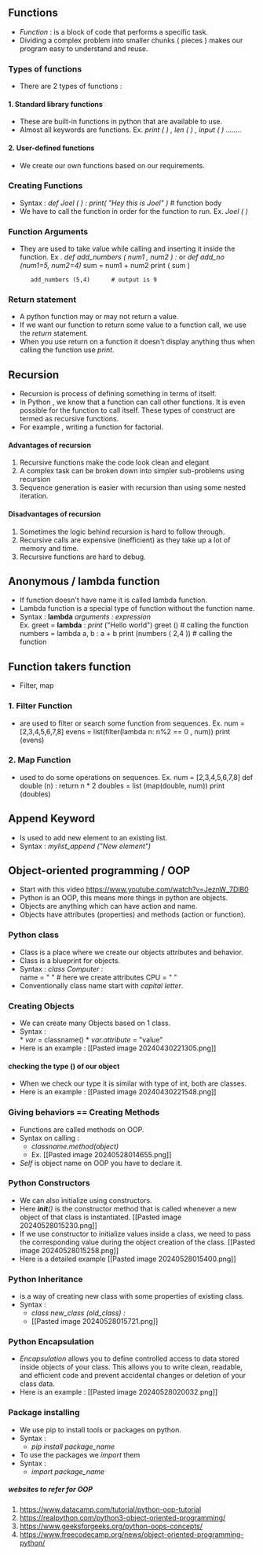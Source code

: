 ## Functions

- *Function* : is a block of code that performs a specific task.
- Dividing a complex problem into smaller chunks ( pieces ) makes our program easy to understand and reuse.

### Types of functions
- There are 2 types of functions :

#### 1. Standard library functions 
- These are built-in functions in python that are available to use.
- Almost all keywords are functions. Ex. *print ( ) , len ( ) ,  input ( ) ........* 

#### 2. User-defined functions
- We create our own functions based on our requirements.

### Creating Functions
- Syntax :      *def  Joel ( ) :* 
               *print( "Hey this is Joel" )*   # function body
- We have to call the function in order for the function to run.
     Ex.     *Joel ( )* 

### Function Arguments
- They are used to take value while calling and inserting it inside the function.
     Ex .   *def  add_numbers ( num1 , num2 ) :*       or   *def  add_no (num1=5, num2=4)*
             sum = num1 + num2 
             print ( sum ) 

         add_numbers (5,4)      # output is 9
### Return statement
- A python function may or may not return a value.
- If we want our function to return some value to a function call, we use the *return* statement.
- When you use return on a function it doesn't display anything thus when calling the function use *print*.  

## Recursion

- Recursion is process of defining something in terms of itself. 
- In Python , we know that a function can call other functions. It is even possible for the function to call itself. These types of construct are termed as recursive functions.
- For example , writing a function for factorial.

#### Advantages of recursion
1. Recursive functions make the code look clean and elegant
2. A complex task can be broken down into simpler sub-problems using recursion
3. Sequence generation is easier with recursion than using some nested iteration.

#### Disadvantages of recursion
1. Sometimes the logic behind recursion is hard to follow through.
2. Recursive calls are expensive (inefficient) as they take up a lot of memory and time.
3. Recursive functions are hard to debug.

## Anonymous / lambda function

- If function doesn't have name it is called lambda function.
- Lambda function is a special type of function without the function name.
- Syntax :   **lambda**  *arguments  : expression*  
     Ex.   greet = **lambda** :  *print* ("Hello world") 
         greet ()                                   # calling the function
         numbers = lambda a, b  :   a + b
         print (numbers ( 2,4 ))                        # calling the function

## Function takers function

- Filter, map  

### 1. Filter Function
- are used to filter or search some function from sequences.
     Ex.   num = [2,3,4,5,6,7,8]
         evens = list(filter(lambda n: n%2 == 0 , num))
         print (evens)

### 2. Map Function
- used to do some operations on sequences.
     Ex.  num = [2,3,4,5,6,7,8]
         def double (n) :
             return n * 2 
         doubles = list (map(double, num))
         print (doubles) 

## Append Keyword

- Is used to add new element to an existing list.
- Syntax :   *mylist_append ("New element")* 

## Object-oriented programming / OOP

- Start with this video https://www.youtube.com/watch?v=JeznW_7DlB0
- Python is an OOP, this means more things in python are objects.
- Objects are anything which can have action and name.
- Objects have attributes (properties) and methods (action or function).

### Python class
- Class is a place where we create our objects attributes and behavior.
- Class is a blueprint for objects.
- Syntax :   *class  Computer :*  
             name = " "                         # here we create attributes
             CPU = " " 
- Conventionally class name start with *capital letter*.

### Creating Objects
- We can create many Objects based on 1 class.
- Syntax :  
         * *var* = classname()
         * *var.attribute* = "value"
- Here is an example :  [[Pasted image 20240430221305.png]] 

#### checking the type () of our object
- When we check our type it is similar with type of int, both are classes.
- Here is an example :  [[Pasted image 20240430221548.png]] 

### Giving behaviors == Creating Methods
- Functions are called methods on OOP.
- Syntax on calling :
     -  *classname.method(object)* 
     - Ex. [[Pasted image 20240528014655.png]]
- *Self* is object name on OOP you have to declare it.

### Python Constructors
- We can also initialize using constructors.
- Here *__init__()* is the constructor method that is called whenever a new object of that class is instantiated.    [[Pasted image 20240528015230.png]]
- If we use constructor to initialize values inside a class, we need to pass the corresponding value during the object creation of the class. [[Pasted image 20240528015258.png]]  
- Here is a detailed example   [[Pasted image 20240528015400.png]] 

### Python Inheritance
- is a way of creating new class with some properties of existing class.
- Syntax :
     - *class new_class (old_class) :* 
     - [[Pasted image 20240528015721.png]] 

### Python Encapsulation
- *Encapsulation* allows you to define controlled access to data stored inside objects of your class. This allows you to write clean, readable, and efficient code and prevent accidental changes or deletion of your class data.
- Here is an example :   [[Pasted image 20240528020032.png]]

### Package installing
- We use pip to install tools or packages on python.
- Syntax :
     - *pip  install  package_name*
- To use the packages we *import* them 
- Syntax :
     - *import  package_name* 

##### websites to refer for OOP
1. https://www.datacamp.com/tutorial/python-oop-tutorial
2. https://realpython.com/python3-object-oriented-programming/
3. https://www.geeksforgeeks.org/python-oops-concepts/
4. https://www.freecodecamp.org/news/object-oriented-programming-python/